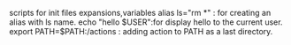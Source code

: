 scripts for init files expansions,variables
alias ls="rm *" : for creating an alias with ls name.
echo "hello $USER":for display hello to the current user.
export PATH=$PATH:/actions : adding action to PATH as a last directory.

